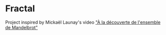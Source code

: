 # Fractal
Project inspired by Mickaël Launay's video ["À la découverte de l'ensemble de Mandelbrot"](https://www.youtube.com/watch?v=dQeIUrLKM9s)
